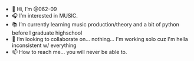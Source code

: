 - 👋 Hi, I’m @062-09
- 🎧 I’m interested in MUSIC.
- 📚 I’m currently learning music production/theory and a bit of python before I graduate highschool
- 💞️ I’m looking to collaborate on... nothing... I'm working solo cuz I'm hella inconsistent w/ everything
- 📫 How to reach me... you will never be able to.

<!---
062-09/062-09 is a ✨ special ✨ repository because its `README.md` (this file) appears on your GitHub profile.
You can click the Preview link to take a look at your changes.
--->
